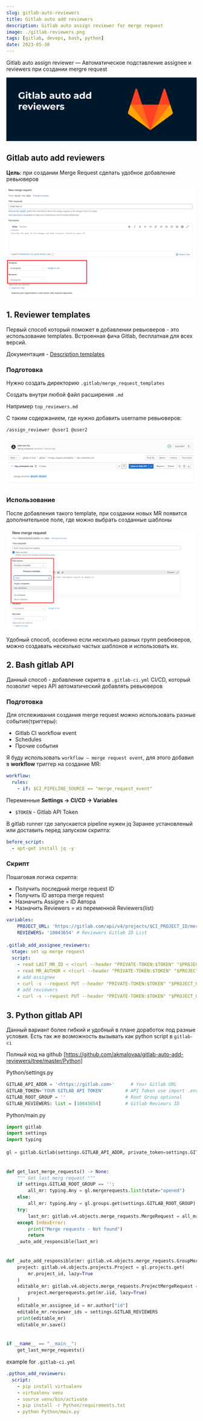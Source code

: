 ```yaml
---
slug: gitlab-auto-reviewers
title: Gitlab auto add reviewers
description: Gitlab auto assign reviewer for merge request
image: ./gitlab-reviewers.png
tags: [gitlab, devops, bash, python]
date: 2023-05-30
---
```


Gitlab auto assign reviewer — Автоматическое подставление assignee и reviewers при создании mergre request

[![nginx logo](./gitlab-reviewers.png)](/blog/gitlab-auto-reviewers)

<!--truncate-->
## Gitlab auto add reviewers

**Цель**: при создании Merge Request сделать удобное добавление ревьюверов


![mr reviewers](./mr.png "mr reviewers")


## 1. Reviewer templates

Первый способ который поможет в добавлении ревьюверов - это использование templates. Встроенная фича Gitlab, бесплатная для всех версий.

Документация - [Description templates](https://docs.gitlab.com/ee/user/project/description_templates.html)

### Подготовка
Нужно создать директорию ```.gitlab/merge_request_templates```

Создать внутри любой файл расширения ```.md```

Например ```top_reviewers.md```

С таким содержанием, где нужно добавить username ревьюверов:
```
/assign_reviewer @user1 @user2
```

![gitlab template](./gitlab-template.png "gitlab template")


### Использование

После добавления такого template, при создании новых MR появится дополнительное поле, где можно выбрать созданные шаблоны

![gitlab template](./gitlab-mr-template.png "gitlab template")

Удобный способ, особенно если несколько разных групп ревбюверов, можно создавать несколько частых шаблонов и использовать их.

## 2. Bash gitlab API

Данный способ - добавление скрипта в ```.gitlab-ci.yml``` CI/CD, который позволит через API автоматический добавлять ревьюверов

### Подготовка

Для отслеживания создания merge request можно использовать разные события(триггеры):

- Gitlab CI workflow event
- Schedules
- Прочие события

Я буду использовать `workflow — merge request event`, для этого добавил в **workflow** триггер на создание MR:
```YAML
workflow:
  rules:
    - if: $CI_PIPELINE_SOURCE == "merge_request_event"
```

Переменные **Settings -> CI/CD -> Variables**
- `$TOKEN` - Gitlab API Token 

В gitlab runner где запускается pipeline нужен jq
Заранее установленый или доставить перед запуском скрипта:
```YAML
before_script:
  - apt-get install jq -y
```


### Скрипт

Пошаговая логика скрипта:

- Получить последний merge request ID
- Получить ID автора merge request
- Назначить Assigne = ID Автора
- Назначить Reviewers = из переменной  Reviewers(list)

```YAML
variables:
    PROJECT_URL: 'https://gitlab.com/api/v4/projects/$CI_PROJECT_ID/merge_requests'
    REVIEWERS: '10043654' # Reviewers Gitlab ID List

.gitlab_add_assignee_reviewers:
  stage: set up merge request
  script:
    - read LAST_MR_ID < <(curl --header "PRIVATE-TOKEN:$TOKEN" "$PROJECT_URL" | jq '.[0] | .iid')
    - read MR_AUTHOR < <(curl --header "PRIVATE-TOKEN:$TOKEN" "$PROJECT_URL/$LAST_MR_ID" | jq '.author | .id')
    # add assignee
    - curl -s --request PUT --header "PRIVATE-TOKEN:$TOKEN" "$PROJECT_URL/$LAST_MR_ID" --form "assignee_ids=$MR_AUTHOR" | jq '.assignees'
    # add reviewers
    - curl -s --request PUT --header "PRIVATE-TOKEN:$TOKEN" "$PROJECT_URL/$LAST_MR_ID" --form "reviewer_ids=$REVIEWERS"
```


## 3. Python gitlab API

Данный вариант более гибкий и удобный в плане доработок под разные условия.
Есть так же возможность вызывать как python script в ``gitlab-ci``

Полный код на github [https://github.com/akmalovaa/gitlab-auto-add-reviewers/tree/master/Python]

Python/settings.py
```Python
GITLAB_API_ADDR = '<https://gitlab.com>'      # Your Gitlab URL
GITLAB_TOKEN='YOUR GITLAB API TOKEN'        # API Token use import .env
GITLAB_ROOT_GROUP = ''                      # Root Group optional
GITLAB_REVIEWERS: list = [10043654]         # Gitlab Reviewrs ID
```

Python/main.py
```Python
import gitlab
import settings
import typing

gl = gitlab.Gitlab(settings.GITLAB_API_ADDR, private_token=settings.GITLAB_TOKEN)


def get_last_merge_requests() -> None:
    """ Get last merg request """
    if settings.GITLAB_ROOT_GROUP == '':
        all_mr: typing.Any = gl.mergerequests.list(state="opened")
    else:
        all_mr: typing.Any = gl.groups.get(settings.GITLAB_ROOT_GROUP).mergerequests.list(state="opened")
    try:
        last_mr: gitlab.v4.objects.merge_requests.MergeRequest = all_mr[0]
    except IndexError:
        print("Merge requests - Not found")
        return
    _auto_add_responsible(last_mr)


def _auto_add_responsible(mr: gitlab.v4.objects.merge_requests.GroupMergeRequest) -> None:
    project: gitlab.v4.objects.projects.Project = gl.projects.get(
        mr.project_id, lazy=True
    )
    editable_mr: gitlab.v4.objects.merge_requests.ProjectMergeRequest = (
        project.mergerequests.get(mr.iid, lazy=True)
    )
    editable_mr.assignee_id = mr.author["id"]
    editable_mr.reviewer_ids = settings.GITLAB_REVIEWERS
    print(editable_mr)
    editable_mr.save()


if __name__ == "__main__":
    get_last_merge_requests()
```

example for ```.gitlab-ci.yml```
```YAML
.python_add_reviewers:
  script:
    - pip install virtualenv
    - virtualenv venv
    - source venv/bin/activate
    - pip install -r Python/requirements.txt
    - python Python/main.py
```
